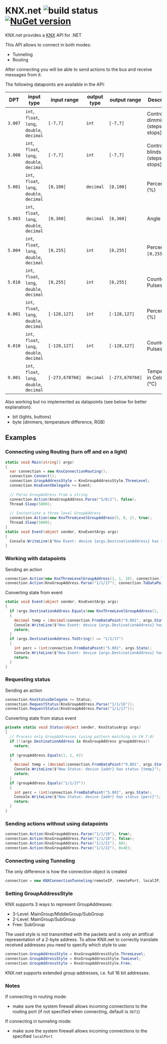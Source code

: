KNX.net ![build status](https://travis-ci.org/lifeemotions/knx.net.svg?branch=master) [![NuGet version](https://badge.fury.io/nu/KNX.net.svg)](https://badge.fury.io/nu/KNX.net)
=======

KNX.net provides a [KNX](http://en.wikipedia.org/wiki/KNX_%28standard%29) API for .NET

This API allows to connect in both modes:
* Tunneling
* Routing

After connecting you will be able to send actions to the bus and receive messages from it.

The following datapoints are available in the API:

| DPT     | input type                                  | input range     | output type | output range    | Description                         |
| ------- |-------------------------------------------- | --------------- | ----------- | --------------- | ----------------------------------- |
| `3.007` | `int`, `float`, `long`, `double`, `decimal` | `[-7,7]`        | `int`       | `[-7,7]`        | Control dimming (steps) [`0` stops] |
| `3.008` | `int`, `float`, `long`, `double`, `decimal` | `[-7,7]`        | `int`       | `[-7,7]`        | Control blinds (steps) [`0` stops] |
| `5.001` | `int`, `float`, `long`, `double`, `decimal` | `[0,100]`       | `decimal`   | `[0,100]`       | Percentage (%)                      |
| `5.003` | `int`, `float`, `long`, `double`, `decimal` | `[0,360]`       | `decimal`   | `[0,360]`       | Angle (°)                           |
| `5.004` | `int`, `float`, `long`, `double`, `decimal` | `[0,255]`       | `int`       | `[0,255]`       | Percentage `[0,255]` (%)          |
| `5.010` | `int`, `float`, `long`, `double`, `decimal` | `[0,255]`       | `int`       | `[0,255]`       | Counter Pulses                      |
| `6.001` | `int`, `float`, `long`, `double`, `decimal` | `[-128,127]`    | `int`       | `[-128,127]`    | Percentage (%)                      |
| `6.010` | `int`, `float`, `long`, `double`, `decimal` | `[-128,127]`    | `int`       | `[-128,127]`    | Counter Pulses                      |
| `9.001` | `int`, `float`, `long`, `double`, `decimal` | `[-273,670760]` | `decimal`   | `[-273,670760]` | Temperature in Celsius (°C)         |

Also working but no implemented as datapoints (see below for better explanation):
* bit (lights, buttons)
* byte (dimmers, temperature difference, RGB)

Examples
--------

### Connecting using Routing (turn off and on a light)

```csharp
static void Main(string[] args)
{
  var connection = new KnxConnectionRouting();
  connection.Connect();
  connection.GroupAddressStyle = KnxGroupAddressStyle.ThreeLevel;
  connection.KnxEventDelegate += Event;
  
  // Parse GroupAddress from a string
  connection.Action(KnxGroupAddress.Parse("5/0/2"), false);
  Thread.Sleep(5000);
  
  // Instantiate a three level GroupAddress
  connection.Action(new KnxThreeLevelGroupAddress(5, 0, 2), true);
  Thread.Sleep(5000);
}
static void Event(object sender, KnxEventArgs args)
{
  Console.WriteLine($"New Event: device {args.DestinationAddress} has status {args.State}");
}
```

### Working with datapoints

Sending an action

```csharp
connection.Action(new KnxThreeLevelGroupAddress(1, 1, 16), connection.ToDataPoint("9.001", 24.0f));
connection.Action(KnxGroupAddress.Parse("1/1/17"), connection.ToDataPoint("5.001", 50));
```

Converting state from event

```csharp
static void Event(object sender, KnxEventArgs args)
{
  if (args.DestinationAddress.Equals(new KnxThreeLevelGroupAddress(1, 1, 16)))
  {
    decimal temp = (decimal)connection.FromDataPoint("9.001", args.State);
    Console.WriteLine($"New Event: device {args.DestinationAddress} has status {temp}");
    return;
  }
  if (args.DestinationAddress.ToString() == "1/1/17")
  {
    int perc = (int)connection.FromDataPoint("5.001", args.State);
    Console.WriteLine($"New Event: device {args.DestinationAddress} has status {perc}");
    return;
  }
}
```

### Requesting status

Sending an action

```csharp
connection.KnxStatusDelegate += Status;
connection.RequestStatus(KnxGroupAddress.Parse("1/1/16"));
connection.RequestStatus(KnxGroupAddress.Parse("1/1/17"));
```

Converting state from status event

```csharp
private static void Status(object sender, KnxStatusArgs args)
{
  // Process only GroupAddresses (using pattern matching in C# 7.0)
  if (!(args.DestinationAddress is KnxGroupAddress groupAddress))
    return;
    
  if (groupAddress.Equals(1, 1, 6))
  {
    decimal temp = (decimal)connection.FromDataPoint("9.001", args.State);
    Console.WriteLine($"New Status: device {addr} has status {temp}");
    return;
  }
  if (groupAddress.Equals("1/1/17"))
  {
    int perc = (int)connection.FromDataPoint("5.001", args.State);
    Console.WriteLine($"New Status: device {addr} has status {perc}");
    return;
  }
}
```

### Sending actions without using datapoints

```csharp
connection.Action(KnxGroupAddress.Parse("1/1/19"), true);
connection.Action(KnxGroupAddress.Parse("1/1/20"), false);
connection.Action(KnxGroupAddress.Parse("1/1/21"), 60);
connection.Action(KnxGroupAddress.Parse("1/1/22"), 0x4E);
```

### Connecting using Tunneling

The only difference is how the connection object is created

```csharp
connection = new KNXConnectionTunneling(remoteIP, remotePort, localIP, localPort);
```

### Setting GroupAddressStyle

KNX supports 3 ways to represent GroupAddresses:
* 3-Level: MainGroup/MiddleGroup/SubGroup
* 2-Level: MainGroup/SubGroup
* Free: SubGroup

The used style is not transmitted with the packets and is only an artifical representation of a 2-byte address. To allow KNX.net to correctly translate received addresses you need to specify which style to use:

```csharp
connection.GroupAddressStyle = KnxGroupAddressStyle.ThreeLevel;
connection.GroupAddressStyle = KnxGroupAddressStyle.TwoLevel;
connection.GroupAddressStyle = KnxGroupAddressStyle.Free;
```

KNX.net supports extended group addresses, i.e. full 16 bit addresses.

### Notes

If connecting in routing mode:
* make sure the system firewall allows incoming connections to the routing port (if not specified when connecting, default is `3671`)

If connecting in tunneling mode:
* make sure the system firewall allows incoming connections to the specified `localPort`
